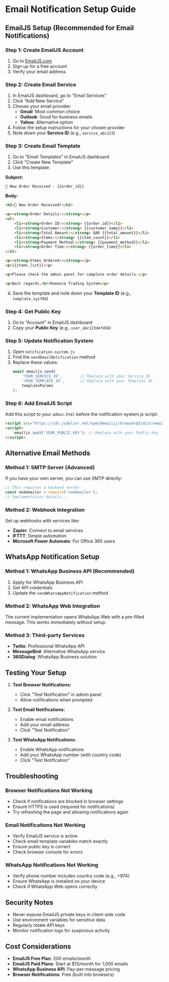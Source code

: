 # Email Notification Setup Guide

## EmailJS Setup (Recommended for Email Notifications)

### Step 1: Create EmailJS Account
1. Go to [EmailJS.com](https://www.emailjs.com/)
2. Sign up for a free account
3. Verify your email address

### Step 2: Create Email Service
1. In EmailJS dashboard, go to "Email Services"
2. Click "Add New Service"
3. Choose your email provider:
   - **Gmail**: Most common choice
   - **Outlook**: Good for business emails
   - **Yahoo**: Alternative option
4. Follow the setup instructions for your chosen provider
5. Note down your **Service ID** (e.g., `service_abc123`)

### Step 3: Create Email Template
1. Go to "Email Templates" in EmailJS dashboard
2. Click "Create New Template"
3. Use this template:

**Subject:**
```
🛒 New Order Received - {{order_id}}
```

**Body:**
```html
<h2>🛒 New Order Received!</h2>

<p><strong>Order Details:</strong></p>
<ul>
    <li><strong>Order ID:</strong> {{order_id}}</li>
    <li><strong>Customer:</strong> {{customer_name}}</li>
    <li><strong>Total Amount:</strong> QAR {{total_amount}}</li>
    <li><strong>Items:</strong> {{item_count}}</li>
    <li><strong>Payment Method:</strong> {{payment_method}}</li>
    <li><strong>Order Time:</strong> {{order_time}}</li>
</ul>

<p><strong>Items Ordered:</strong></p>
<p>{{items_list}}</p>

<p>Please check the admin panel for complete order details.</p>

<p>Best regards,<br>Romance Trading System</p>
```

4. Save the template and note down your **Template ID** (e.g., `template_xyz789`)

### Step 4: Get Public Key
1. Go to "Account" in EmailJS dashboard
2. Copy your **Public Key** (e.g., `user_abc123def456`)

### Step 5: Update Notification System
1. Open `notification-system.js`
2. Find the `sendEmailNotification` method
3. Replace these values:
   ```javascript
   await emailjs.send(
       'YOUR_SERVICE_ID',        // Replace with your Service ID
       'YOUR_TEMPLATE_ID',       // Replace with your Template ID
       templateParams
   );
   ```

### Step 6: Add EmailJS Script
Add this script to your `admin.html` before the notification-system.js script:
```html
<script src="https://cdn.jsdelivr.net/npm/@emailjs/browser@3/dist/email.min.js"></script>
<script>
    emailjs.init('YOUR_PUBLIC_KEY'); // Replace with your Public Key
</script>
```

## Alternative Email Methods

### Method 1: SMTP Server (Advanced)
If you have your own server, you can use SMTP directly:
```javascript
// This requires a backend server
const nodemailer = require('nodemailer');
// Implementation details...
```

### Method 2: Webhook Integration
Set up webhooks with services like:
- **Zapier**: Connect to email services
- **IFTTT**: Simple automation
- **Microsoft Power Automate**: For Office 365 users

## WhatsApp Notification Setup

### Method 1: WhatsApp Business API (Recommended)
1. Apply for WhatsApp Business API
2. Get API credentials
3. Update the `sendWhatsAppNotification` method

### Method 2: WhatsApp Web Integration
The current implementation opens WhatsApp Web with a pre-filled message. This works immediately without setup.

### Method 3: Third-party Services
- **Twilio**: Professional WhatsApp API
- **MessageBird**: Alternative WhatsApp service
- **360Dialog**: WhatsApp Business solution

## Testing Your Setup

1. **Test Browser Notifications:**
   - Click "Test Notification" in admin panel
   - Allow notifications when prompted

2. **Test Email Notifications:**
   - Enable email notifications
   - Add your email address
   - Click "Test Notification"

3. **Test WhatsApp Notifications:**
   - Enable WhatsApp notifications
   - Add your WhatsApp number (with country code)
   - Click "Test Notification"

## Troubleshooting

### Browser Notifications Not Working
- Check if notifications are blocked in browser settings
- Ensure HTTPS is used (required for notifications)
- Try refreshing the page and allowing notifications again

### Email Notifications Not Working
- Verify EmailJS service is active
- Check email template variables match exactly
- Ensure public key is correct
- Check browser console for errors

### WhatsApp Notifications Not Working
- Verify phone number includes country code (e.g., +974)
- Ensure WhatsApp is installed on your device
- Check if WhatsApp Web opens correctly

## Security Notes

- Never expose EmailJS private keys in client-side code
- Use environment variables for sensitive data
- Regularly rotate API keys
- Monitor notification logs for suspicious activity

## Cost Considerations

- **EmailJS Free Plan**: 200 emails/month
- **EmailJS Paid Plans**: Start at $15/month for 1,000 emails
- **WhatsApp Business API**: Pay-per-message pricing
- **Browser Notifications**: Free (built into browsers)
